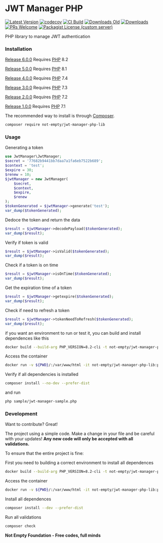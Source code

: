 # JWT Manager PHP

[![Latest Version](https://img.shields.io/github/v/release/not-empty/jwt-manager-php-lib.svg?style=flat-square)](https://github.com/not-empty/jwt-manager-php-lib/releases)
[![codecov](https://codecov.io/gh/not-empty/jwt-manager-php-lib/graph/badge.svg?token=AEMV163UW6)](https://codecov.io/gh/not-empty/jwt-manager-php-lib)
[![CI Build](https://img.shields.io/github/actions/workflow/status/not-empty/jwt-manager-php-lib/php.yml)](https://github.com/not-empty/jwt-manager-php-lib/actions/workflows/php.yml)
[![Downloads Old](https://img.shields.io/packagist/dt/kiwfy/jwt-manager-php?logo=old&label=downloads%20legacy)](https://packagist.org/packages/kiwfy/jwt-manager-php)
[![Downloads](https://img.shields.io/packagist/dt/not-empty/jwt-manager-php-lib?logo=old&label=downloads)](https://packagist.org/packages/not-empty/jwt-manager-php-lib)
[![PRs Welcome](https://img.shields.io/badge/PRs-welcome-brightgreen.svg?style=flat-square)](http://makeapullrequest.com)
[![Packagist License (custom server)](https://img.shields.io/packagist/l/not-empty/jwt-manager-php-lib)](https://github.com/not-empty/jwt-manager-php-lib/blob/master/LICENSE)

PHP library to manage JWT authentication

### Installation

[Release 6.0.0](https://github.com/not-empty/jwt-manager-php-lib/releases/tag/6.0.0) Requires [PHP](https://php.net) 8.2

[Release 5.0.0](https://github.com/not-empty/jwt-manager-php-lib/releases/tag/5.0.0) Requires [PHP](https://php.net) 8.1

[Release 4.0.0](https://github.com/not-empty/jwt-manager-php-lib/releases/tag/4.0.0) Requires [PHP](https://php.net) 7.4

[Release 3.0.0](https://github.com/not-empty/jwt-manager-php-lib/releases/tag/3.0.0) Requires [PHP](https://php.net) 7.3

[Release 2.0.0](https://github.com/not-empty/jwt-manager-php-lib/releases/tag/2.0.0) Requires [PHP](https://php.net) 7.2

[Release 1.0.0](https://github.com/not-empty/jwt-manager-php-lib/releases/tag/1.0.0) Requires [PHP](https://php.net) 7.1

The recommended way to install is through [Composer](https://getcomposer.org/).

```sh
composer require not-empty/jwt-manager-php-lib
```

### Usage

Generating a token

```php
use JwtManager\JwtManager;
$secret = '77682b9441bb7daa7a1fa6eb7522b689';
$context = 'test';
$expire = 30;
$renew = 10;
$jwtManager = new JwtManager(
    $secret,
    $context,
    $expire,
    $renew
);
$tokenGenerated = $jwtManager->generate('test');
var_dump($tokenGenerated);
```

Dedoce the token and return the data

```php
$result = $jwtManager->decodePayload($tokenGenerated);
var_dump($result);
```

Verify if token is valid

```php
$result = $jwtManager->isValid($tokenGenerated);
var_dump($result);
```

Check if a token is on time

```php
$result = $jwtManager->isOnTime($tokenGenerated);
var_dump($result);
```

Get the expiration time of a token

```php
$result = $jwtManager->getexpire($tokenGenerated);
var_dump($result);
```

Check if need to refresh a token

```php
$result = $jwtManager->tokenNeedToRefresh($tokenGenerated);
var_dump($result);
```

if you want an environment to run or test it, you can build and install dependences like this

```sh
docker build --build-arg PHP_VERSION=8.2-cli -t not-empty/jwt-manager-php-lib:php82 -f contrib/Dockerfile .
```

Access the container
```sh
docker run -v ${PWD}/:/var/www/html -it not-empty/jwt-manager-php-lib:php82 bash
```

Verify if all dependencies is installed
```sh
composer install --no-dev --prefer-dist
```

and run
```sh
php sample/jwt-manager-sample.php
```

### Development

Want to contribute? Great!

The project using a simple code.
Make a change in your file and be careful with your updates!
**Any new code will only be accepted with all validations.**

To ensure that the entire project is fine:

First you need to building a correct environment to install all dependences

```sh
docker build --build-arg PHP_VERSION=8.2-cli -t not-empty/jwt-manager-php-lib:php82 -f contrib/Dockerfile .
```

Access the container
```sh
docker run -v ${PWD}/:/var/www/html -it not-empty/jwt-manager-php-lib:php82 bash
```

Install all dependences
```sh
composer install --dev --prefer-dist
```

Run all validations
```sh
composer check
```

**Not Empty Foundation - Free codes, full minds**
